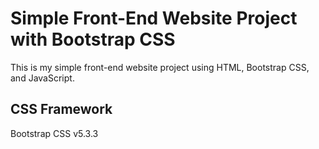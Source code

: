# Simple Front-End Website Project with Bootstrap CSS

This is my simple front-end website project using HTML, Bootstrap CSS, and JavaScript.

## CSS Framework

Bootstrap CSS v5.3.3
